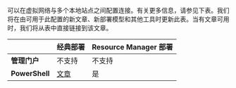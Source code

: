 可以在虚拟网络与多个本地站点之间配置连接。有关更多信息，请参见下表。我们将在由可用于此配置的新文章、新部署模型和其他工具时更新此表。当有文章可用时，我们将从表中直接链接到该文章。

| | **经典部署** | **Resource Manager 部署** |
|-----------------------------------------|-------------|---------------------|
| **管理门户** | 不支持 | 不支持 |
| **PowerShell** | [文章](/documentation/articles/vpn-gateway-multi-site) | 是 |

<!---HONumber=Mooncake_0425_2016-->
